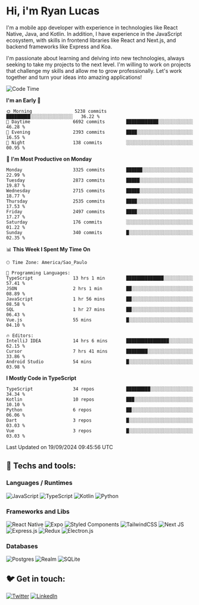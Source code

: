 # Hi, i'm Ryan Lucas

I'm a mobile app developer with experience in technologies like React Native, Java, and Kotlin.
In addition, I have experience in the JavaScript ecosystem, with skills in frontend libraries like React and Next.js, and backend frameworks like Express and Koa.

I'm passionate about learning and delving into new technologies, always seeking to take my projects to the next level. I'm willing to work on projects that challenge my skills and allow me to grow professionally. Let's work together and turn your ideas into amazing applications!


<!--START_SECTION:waka-->
![Code Time](http://img.shields.io/badge/Code%20Time-572%20hrs%205%20mins-blue)

**I'm an Early 🐤** 

```text
🌞 Morning                5238 commits        █████████░░░░░░░░░░░░░░░░   36.22 % 
🌆 Daytime                6692 commits        ████████████░░░░░░░░░░░░░   46.28 % 
🌃 Evening                2393 commits        ████░░░░░░░░░░░░░░░░░░░░░   16.55 % 
🌙 Night                  138 commits         ░░░░░░░░░░░░░░░░░░░░░░░░░   00.95 % 
```
📅 **I'm Most Productive on Monday** 

```text
Monday                   3325 commits        ██████░░░░░░░░░░░░░░░░░░░   22.99 % 
Tuesday                  2873 commits        █████░░░░░░░░░░░░░░░░░░░░   19.87 % 
Wednesday                2715 commits        █████░░░░░░░░░░░░░░░░░░░░   18.77 % 
Thursday                 2535 commits        ████░░░░░░░░░░░░░░░░░░░░░   17.53 % 
Friday                   2497 commits        ████░░░░░░░░░░░░░░░░░░░░░   17.27 % 
Saturday                 176 commits         ░░░░░░░░░░░░░░░░░░░░░░░░░   01.22 % 
Sunday                   340 commits         █░░░░░░░░░░░░░░░░░░░░░░░░   02.35 % 
```


📊 **This Week I Spent My Time On** 

```text
🕑︎ Time Zone: America/Sao_Paulo

💬 Programming Languages: 
TypeScript               13 hrs 1 min        ██████████████░░░░░░░░░░░   57.41 % 
JSON                     2 hrs 1 min         ██░░░░░░░░░░░░░░░░░░░░░░░   08.89 % 
JavaScript               1 hr 56 mins        ██░░░░░░░░░░░░░░░░░░░░░░░   08.58 % 
SQL                      1 hr 27 mins        ██░░░░░░░░░░░░░░░░░░░░░░░   06.43 % 
Vue.js                   55 mins             █░░░░░░░░░░░░░░░░░░░░░░░░   04.10 % 

🔥 Editors: 
IntelliJ IDEA            14 hrs 6 mins       ████████████████░░░░░░░░░   62.15 % 
Cursor                   7 hrs 41 mins       ████████░░░░░░░░░░░░░░░░░   33.86 % 
Android Studio           54 mins             █░░░░░░░░░░░░░░░░░░░░░░░░   03.98 % 
```

**I Mostly Code in TypeScript** 

```text
TypeScript               34 repos            █████████░░░░░░░░░░░░░░░░   34.34 % 
Kotlin                   10 repos            ███░░░░░░░░░░░░░░░░░░░░░░   10.10 % 
Python                   6 repos             ██░░░░░░░░░░░░░░░░░░░░░░░   06.06 % 
Dart                     3 repos             █░░░░░░░░░░░░░░░░░░░░░░░░   03.03 % 
Vue                      3 repos             █░░░░░░░░░░░░░░░░░░░░░░░░   03.03 % 
```




 Last Updated on 19/09/2024 09:45:56 UTC
<!--END_SECTION:waka-->

## 🔧 Techs and tools: 

### Languages / Runtimes
![JavaScript](https://img.shields.io/badge/javascript-%23323330.svg?style=for-the-badge&logo=javascript&logoColor=%23F7DF1E)
![TypeScript](https://img.shields.io/badge/typescript-%23007ACC.svg?style=for-the-badge&logo=typescript&logoColor=white)
![Kotlin](https://img.shields.io/badge/kotlin-%230095D5.svg?style=for-the-badge&logo=kotlin&logoColor=white) ![Python](https://img.shields.io/badge/python-3670A0?style=for-the-badge&logo=python&logoColor=ffdd54)

### Frameworks and Libs
![React Native](https://img.shields.io/badge/react_native-%2320232a.svg?style=for-the-badge&logo=react&logoColor=%2361DAFB)
![Expo](https://img.shields.io/badge/expo-1C1E24?style=for-the-badge&logo=expo&logoColor=#D04A37)
![Styled Components](https://img.shields.io/badge/styled--components-DB7093?style=for-the-badge&logo=styled-components&logoColor=white)
![TailwindCSS](https://img.shields.io/badge/tailwindcss-%2338B2AC.svg?style=for-the-badge&logo=tailwind-css&logoColor=white)
![Next JS](https://img.shields.io/badge/Next-black?style=for-the-badge&logo=next.js&logoColor=white)
![Express.js](https://img.shields.io/badge/express.js-%23404d59.svg?style=for-the-badge&logo=express&logoColor=%2361DAFB)
![Redux](https://img.shields.io/badge/redux-%23593d88.svg?style=for-the-badge&logo=redux&logoColor=white)
![Electron.js](https://img.shields.io/badge/Electron-191970?style=for-the-badge&logo=Electron&logoColor=white)

### Databases
![Postgres](https://img.shields.io/badge/postgres-%23316192.svg?style=for-the-badge&logo=postgresql&logoColor=white)
![Realm](https://img.shields.io/badge/Realm-39477F?style=for-the-badge&logo=realm&logoColor=white)
![SQLite](https://img.shields.io/badge/sqlite-%2307405e.svg?style=for-the-badge&logo=sqlite&logoColor=white)

## 🐦 Get in touch:

[![Twitter](https://img.shields.io/badge/Twitter-%231DA1F2.svg?style=for-the-badge&logo=Twitter&logoColor=white)](https://twitter.com/ryangst_)
[![LinkedIn](https://img.shields.io/badge/linkedin-%230077B5.svg?style=for-the-badge&logo=linkedin&logoColor=white)](https://www.linkedin.com/in/ryan-lucas-machado/)
